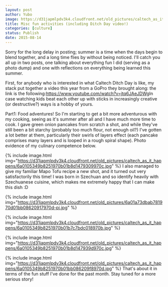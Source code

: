 ```yaml
---
layout: post
author: Yubo
image: https://d31japmlpdv3k4.cloudfront.net/old_pictures/caltech_as_it_happens/6a0105349b8251970b01bb08620809970d.jpg
title: Misc fun activities (including Ditch Day video!) 
categories: [culture]
status: Publish
date: 2015-08-14
---
```


Sorry for the long delay in posting; summer is a time when the days begin to blend together, and a long time flies by without being noticed. I'll catch you all up in two posts, one talking about everything fun I did (serving as a photo dump) and one with reflections on everything being learned this summer.

First, for anybody who is interested in what Caltech Ditch Day is like, my stack put together a video this year from a GoPro they brought along: the link is the following:<a href="https://www.youtube.com/watch?v=jtq6JAeJDWg" target="_blank">https://www.youtube.com/watch?v=jtq6JAeJDWg</a>In case watching kids beat each other up with sticks in increasingly creative (or destructive?) ways is a hobby of yours.

Part1: Food adventures!
So I'm starting to get a bit more adventurous with my cooking, seeing as it's summer after all and I have much more time to cook. I gave green onion pancakes from scratch a shot, and while they've still been a bit starchy (probably too much flour, not enough oil?) I've gotten a lot better at them, particularly their swirls of layers effect (each pancake comprises many layers and is looped in a rough spiral shape). Photo evidence of my culinary competence below.


{% include image.html img="https://d31japmlpdv3k4.cloudfront.net/old_pictures/caltech_as_it_happens/6a0105349b8251970b01b8d1479309970c.jpg" %}
I also managed to give my familiar Mapo Tofu recipe a new shot, and it turned out very satisfactorily this time! I was born in Szechuan and so identify heavily with Szechuanese cuisine, which makes me extremely happy that I can make this dish :D


{% include image.html img="https://d31japmlpdv3k4.cloudfront.net/old_pictures/6a01a73dbab781970d01bb08620917970d-pi.jpg" %}

{% include image.html img="https://d31japmlpdv3k4.cloudfront.net/old_pictures/caltech_as_it_happens/6a0105349b8251970b01b7c7bdc018970b.jpg" %}

{% include image.html img="https://d31japmlpdv3k4.cloudfront.net/old_pictures/caltech_as_it_happens/6a0105349b8251970b01b8d147939d970c.jpg" %}


{% include image.html img="https://d31japmlpdv3k4.cloudfront.net/old_pictures/caltech_as_it_happens/6a0105349b8251970b01bb086209f8970d.jpg" %}
That's about it in terms of the fun stuff I've done for the past month. Stay tuned for a more serious story!
